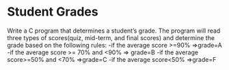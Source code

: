 # Student Grades
Write a C program that determines a student’s grade.
The program will read three types of scores(quiz, mid-term, and final scores) and determine the grade based on the following rules:
-if the average score >=90% =>grade=A
-if the average score >= 70% and <90% => grade=B
-if the average score>=50% and <70% =>grade=C
-if the average score<50% =>grade=F
